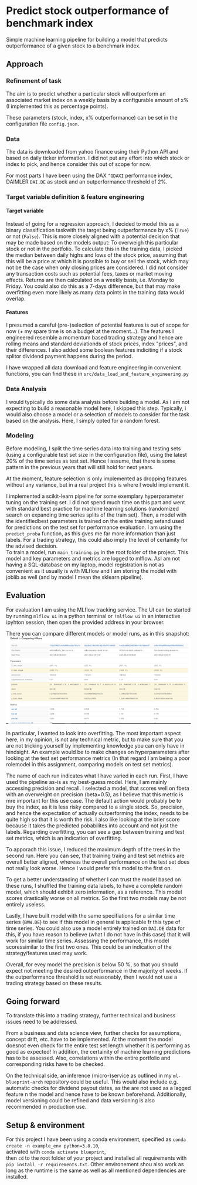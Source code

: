 # Predict stock outperformance of benchmark index
Simple machine learning pipeline for building a model that predicts outperformance of a given stock to a benchmark index.


## Approach

### Refinement of task
The aim is to predict whether a particular stock will outperform an associated market index on a weekly basis by a configurable amount of x% (I implemented this as percentage points).

These parameters (stock, index, x% outperformance) can be set in the configuration file `config.json`. 


### Data
The data is downloaded from yahoo finance using their Python API and based on daily ticker information.
I did not put any effort into which stock or index to pick, and hence consider this out of scope for now.

For most parts I have been using the DAX `^GDAXI` performance index, DAIMLER  `DAI.DE` as stock and an outperformance threshold of 2%.


### Target variable definition & feature engineering

#### Target variable
Instead of going for a regression approach, I decided to model this as a binary classification taskwith the target being outperformance by x% (`True`) or not (`False`). This is more closely aligned with a potential decision that may be made based on the models output: To overweigh this particular stock or not in the portfolio.
To calculate this in the training data, I picked the median between daily highs and lows of the stock price, assuming that this will be a price at which it is possible to buy or sell the stock, which may not be the case when only closing prices are considered. I did not consider any transaction costs such as potential fees, taxes or market moving effects. 
Returns are then calculated on a weekly basis, i.e. Monday to Friday. You could also do this as a 7-days difference, but that may make overfitting even more likely as many data points in the training data would overlap.


#### Features
I presumed a careful (pre-)selection of potential features is out of scope for now (+ my spare time is on a budget at the moment...).
The features I engineered resemble a momentum based trading strategy and hence are rolling means and standard deviationds of stock prices, index "prices", and their differences. I also added some boolean features indiciting if a stock splitor dividend payment happens during the period.

I have wrapped all data download and feature engineering in convenient functions, you can find these in `src/data_load_and_feature_engineering.py`

### Data Analysis
I would typically do some data analysis before building a model. As I am not expecting to build a reasonable model here, I skipped this step. Typically, i would also choose a model or a selection of models to consider for the task based on the analysis. Here, I simply opted for a random forest.


### Modeling

Before modeling, I split the time series data into training and testing sets (using a configurable test set size in the configuration file), using the latest 20% of the time series as test set. Hence I assume, that there is some pattern in the previous years that will still hold for next years.

At the moment, feature selection is only implemented as dropping features without any variance, but in a real project this is where I would implement it.

I implemented a scikit-learn pipeline for some exemplary hyperparameter tuning on the training set. I did not spend much time on this part and went with standard best practice for machine learning solutions (randomized search on expanding time series splits of the train set). Then, a model with the identifiedbest parameters is trained on the entire training setand used for predictions on the test set for performance evaluation. I am using the `predict_proba` function, as this gves me far more information than just labels. For a trading strategy, this could also imply the level of certainity for the advised decision.  
To train a model, run `main_training.py` in the root folder of the project.
This model and key parameters and metrics are logged to mlflow.
AsI am not having a SQL-database on my laptop, model registration is not as convenient as it usually is with MLflow and I am storing the model with joblib as well (and by model I mean the sklearn pipeline).


## Evaluation

For evaluation I am using the MLflow tracking service. The UI can be started by running `mlflow ui` in a python terminal or `!mlflow ui` in an interactive ipyhton session, then open the provided address in your browser.

There you can compare different models or model runs, as in this snapshot:
![Image of Yaktocat](mlruns/comp_runs.PNG)

In particular, I wanted to look into overfitting. The most important aspect here, in my opinion, is not any technical metric, but to make sure that you are not tricking yourself by implementing knowledge you can only have in hindsight. An example would be to make changes on hyperparameters after looking at the test set performance metrics (In that regard I am being a poor rolemodel in this assignment, comparing models on test set metrics).

The name of each run indicates what I have varied in each run.
First, I have used the pipeline as-is as my best-guess model. 
Here, I am mainly accessing precision and recall. I selected a model, that scores well on fbeta with an overweight on precision (beta=0.5), as I believe that this metric is mre important for this use case. The default action would probably be to buy the index, as it is less risky compared to a single stock.
So, precision, and hence the expectation of actually outperforming the index, needs to be quite high so that it is worth the risk.
I also like looking at the brier score because it takes the predicted pobabilites into account and not just the labels.
Regarding overfitting, you can see a gap between training and test set  metrics, which is an indication of overfitting.

To apporach this issue, I reduced the maximum depth of the trees in the second run.
Here you can see, that training traing and test set metrics are overall better aligned, whereas the overall performance on the test set does not really look worse. Hence I would prefer this model to the first on. 

To get a better understanding of whether I can trust the model based on these runs, I shuffled the training data labels, to have a complete random model, which should exhibit zero information, as a reference.
This model scores drastically worse on all metrics. So the first two models may be not entirely useless.

Lastly, I have built model with the same specifiations for a similar time series (`BMW.DE`) to see if this model in general is applicable fr this type of time series. You could also use a model entirely trained on `DAI.DE` data for this, if you have reason to believe (what I do not have in this case) that it will work for similar time series.
Assessing the performance, this model scoressimilar to the first two ones. This could be an indication of the strategy/features used may work.

Overall, for evey model the precision is below 50 %, so that you should expect not meeting the desired outperformance in the majority of weeks. If the outperformance threshold is set reasonably, then I would not use a trading strategy based on these results.


## Going forward

To translate this into a trading strategy, further technical and business issues need to be addressed.

From a business and data science view, further checks for assumptions, concept drift, etc. have to be implemented. At the moment the model doesnot even check for the entire test set length whether it is performing as good as expected!
In addition, the certainity of machine learning predictions has to be assessed. 
Also, correlations within the entire portfolio and corresponding risks have to be checked. 

On the technical side, an inference (micro-)service as outlined in my `ml-blueprint-arch` repository could be useful. This would also include e.g. automatic checks for dividend payout dates, as the are not used as a lagged feature n the model and hence have to be known beforehand.
Additionally, model versioning could be refined and data versioning is also recommended in production use.

## Setup & environment
For this project I have been using a conda environment, specified as
`conda create -n example_env python=3.8.10`,\
activated with
`conda activate blueprint`,\
then `cd` to the root folder of your project and installed all requirements with 
`pip install -r requirements.txt`.
Other environement shou also work as long as the runtime is the same as well as all mentioned dependencies are installed.